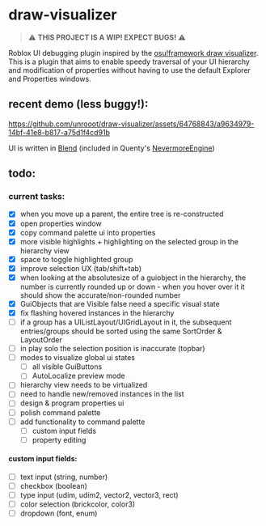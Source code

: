 # draw-visualizer
> ⚠️  **THIS PROJECT IS A WIP! EXPECT BUGS!** ⚠️

Roblox UI debugging plugin inspired by the [osu!framework draw visualizer](https://github.com/ppy/osu-framework/wiki/Debug-Overlays:-Draw-Visualizer). This is a plugin that aims to enable speedy traversal of your UI hierarchy and modification of properties without having to use the default Explorer and Properties windows.

## recent demo (less buggy!):
https://github.com/unrooot/draw-visualizer/assets/64768843/a9634979-14bf-41e8-b817-a75d1f4cd91b


UI is written in [Blend](https://quenty.github.io/NevermoreEngine/api/Blend) (included in Quenty's [NevermoreEngine](https://github.com/Quenty/NevermoreEngine))

## todo:
### current tasks:
- [x] when you move up a parent, the entire tree is re-constructed
- [x] open properties window
- [x] copy command palette ui into properties
- [x] more visible highlights + highlighting on the selected group in the hierarchy view
- [x] space to toggle highlighted group
- [x] improve selection UX (tab/shift+tab)
- [x] when looking at the absolutesize of a guiobject in the hierarchy, the number is currently rounded up or down - when you hover over it it should show the accurate/non-rounded number
- [x] GuiObjects that are Visible false need a specific visual state
- [x] fix flashing hovered instances in the hierarchy
- [ ] if a group has a UIListLayout/UIGridLayout in it, the subsequent entries/groups should be sorted using the same SortOrder & LayoutOrder
- [ ] in play solo the selection position is inaccurate (topbar)
- [ ] modes to visualize global ui states
  - [ ] all visible GuiButtons
  - [ ] AutoLocalize preview mode
- [ ] hierarchy view needs to be virtualized
- [ ] need to handle new/removed instances in the list
- [ ] design & program properties ui
- [ ] polish command palette
- [ ] add functionality to command palette
  - [ ] custom input fields
  - [ ] property editing

#### custom input fields:
- [ ] text input (string, number)
- [ ] checkbox (boolean)
- [ ] type input (udim, udim2, vector2, vector3, rect)
- [ ] color selection (brickcolor, color3)
- [ ] dropdown (font, enum)

